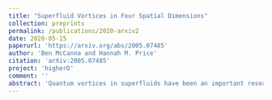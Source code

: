 ```yaml
---
title: "Superfluid Vortices in Four Spatial Dimensions"
collection: preprints
permalink: /publications/2020-arxiv2
date: 2020-05-15
paperurl: 'https://arxiv.org/abs/2005.07485'
author: 'Ben McCanna and Hannah M. Price'
citation: 'arXiv:2005.07485'
project: 'higherD'
comment: ''
abstract: 'Quantum vortices in superfluids have been an important research area for many decades. Naturally, research on this topic has focused on two and three-dimensional superfluids, in which vortex cores form points and lines, respectively. Very recently, however, there has been growing interest in the quantum simulation of systems with four spatial dimensions; this raises the question of how vortices would behave in a higher-dimensional superfluid. In this paper, we begin to establish the phenomenology of vortices in 4D superfluids under rotation, where the vortex core can form a plane. In 4D, the most generic type of rotation is a "double rotation" with two angles (or frequencies). We show, by solving the Gross-Pitaesvkii equation, that the simplest case of equal-frequency double rotation can stabilise a pair of vortex planes intersecting at a point. This opens up a wide number of future research topics, including unequal-frequency double rotations; the stability and reconnection dynamics of intersecting vortex surfaces; and the possibility of closed vortex surfaces.'
---
```

